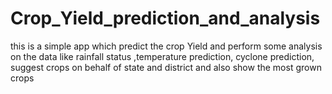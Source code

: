 # Crop_Yield_prediction_and_analysis
this is a simple app which predict the crop Yield and perform some analysis on the data like rainfall status ,temperature prediction, cyclone prediction, suggest crops on behalf of state and district and also show the most grown crops 
